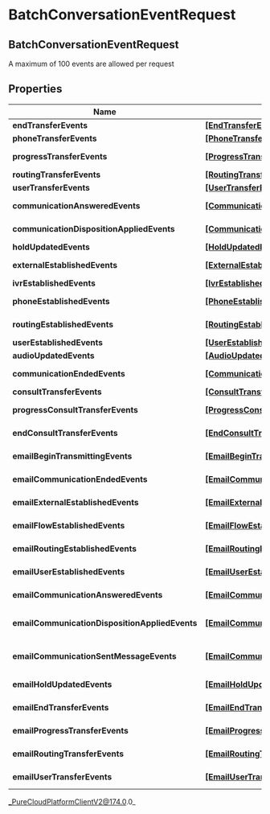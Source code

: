 # BatchConversationEventRequest

## BatchConversationEventRequest
A maximum of 100 events are allowed per request

## Properties

|Name | Type | Description | Notes|
|------------ | ------------- | ------------- | -------------|
| **endTransferEvents** | [**[EndTransferEvent]**]([EndTransferEvent]) | Voice - EndTransfer events for this batch | [optional] |
| **phoneTransferEvents** | [**[PhoneTransferEvent]**]([PhoneTransferEvent]) | Voice - PhoneTransfer events for this batch | [optional] |
| **progressTransferEvents** | [**[ProgressTransferEvent]**]([ProgressTransferEvent]) | Voice - ProgressTransfer events for this batch | [optional] |
| **routingTransferEvents** | [**[RoutingTransferEvent]**]([RoutingTransferEvent]) | Voice - RoutingTransfer events for this batch | [optional] |
| **userTransferEvents** | [**[UserTransferEvent]**]([UserTransferEvent]) | Voice - UserTransfer events for this batch | [optional] |
| **communicationAnsweredEvents** | [**[CommunicationAnsweredEvent]**]([CommunicationAnsweredEvent]) | Voice - CommunicationAnswered events for this batch | [optional] |
| **communicationDispositionAppliedEvents** | [**[CommunicationDispositionAppliedEvent]**]([CommunicationDispositionAppliedEvent]) | Voice - CommunicationDispositionApplied events for this batch | [optional] |
| **holdUpdatedEvents** | [**[HoldUpdatedEvent]**]([HoldUpdatedEvent]) | Voice - HoldUpdated events for this batch | [optional] |
| **externalEstablishedEvents** | [**[ExternalEstablishedEvent]**]([ExternalEstablishedEvent]) | Voice - ExternalEstablished events for this batch | [optional] |
| **ivrEstablishedEvents** | [**[IvrEstablishedEvent]**]([IvrEstablishedEvent]) | Voice - IvrEstablished events for this batch | [optional] |
| **phoneEstablishedEvents** | [**[PhoneEstablishedEvent]**]([PhoneEstablishedEvent]) | Voice - PhoneEstablished events for this batch | [optional] |
| **routingEstablishedEvents** | [**[RoutingEstablishedEvent]**]([RoutingEstablishedEvent]) | Voice - RoutingEstablished events for this batch | [optional] |
| **userEstablishedEvents** | [**[UserEstablishedEvent]**]([UserEstablishedEvent]) | Voice - UserEstablished events for this batch | [optional] |
| **audioUpdatedEvents** | [**[AudioUpdatedEvent]**]([AudioUpdatedEvent]) | Voice - AudioUpdated events for this batch | [optional] |
| **communicationEndedEvents** | [**[CommunicationEndedEvent]**]([CommunicationEndedEvent]) | Voice - CommunicationEnded events for this batch | [optional] |
| **consultTransferEvents** | [**[ConsultTransferEvent]**]([ConsultTransferEvent]) | Voice - ConsultTransfer events for this batch | [optional] |
| **progressConsultTransferEvents** | [**[ProgressConsultTransferEvent]**]([ProgressConsultTransferEvent]) | Voice - ProgressConsultTransfer events for this batch | [optional] |
| **endConsultTransferEvents** | [**[EndConsultTransferEvent]**]([EndConsultTransferEvent]) | Voice - EndConsultTransfer events for this batch | [optional] |
| **emailBeginTransmittingEvents** | [**[EmailBeginTransmittingEvent]**]([EmailBeginTransmittingEvent]) | Email - EmailBeginTransmittingEvent events for this batch | [optional] |
| **emailCommunicationEndedEvents** | [**[EmailCommunicationEndedEvent]**]([EmailCommunicationEndedEvent]) | Email - EmailCommunicationEndedEvent events for this batch | [optional] |
| **emailExternalEstablishedEvents** | [**[EmailExternalEstablishedEvent]**]([EmailExternalEstablishedEvent]) | Email - EmailExternalEstablishedEvent events for this batch | [optional] |
| **emailFlowEstablishedEvents** | [**[EmailFlowEstablishedEvent]**]([EmailFlowEstablishedEvent]) | Email - EmailFlowEstablishedEvent events for this batch | [optional] |
| **emailRoutingEstablishedEvents** | [**[EmailRoutingEstablishedEvent]**]([EmailRoutingEstablishedEvent]) | Email - EmailRoutingEstablishedEvent events for this batch | [optional] |
| **emailUserEstablishedEvents** | [**[EmailUserEstablishedEvent]**]([EmailUserEstablishedEvent]) | Email - EmailUserEstablishedEvent events for this batch | [optional] |
| **emailCommunicationAnsweredEvents** | [**[EmailCommunicationAnsweredEvent]**]([EmailCommunicationAnsweredEvent]) | Email - EmailCommunicationAnsweredEvent events for this batch | [optional] |
| **emailCommunicationDispositionAppliedEvents** | [**[EmailCommunicationDispositionAppliedEvent]**]([EmailCommunicationDispositionAppliedEvent]) | Email - EmailCommunicationDispositionAppliedEvent events for this batch | [optional] |
| **emailCommunicationSentMessageEvents** | [**[EmailCommunicationSentMessageEvent]**]([EmailCommunicationSentMessageEvent]) | Email - EmailCommunicationSentMessageEvent events for this batch | [optional] |
| **emailHoldUpdatedEvents** | [**[EmailHoldUpdatedEvent]**]([EmailHoldUpdatedEvent]) | Email - EmailHoldUpdatedEvent events for this batch | [optional] |
| **emailEndTransferEvents** | [**[EmailEndTransferEvent]**]([EmailEndTransferEvent]) | Email - EmailEndTransferEvent events for this batch | [optional] |
| **emailProgressTransferEvents** | [**[EmailProgressTransferEvent]**]([EmailProgressTransferEvent]) | Email - EmailProgressTransferEvent events for this batch | [optional] |
| **emailRoutingTransferEvents** | [**[EmailRoutingTransferEvent]**]([EmailRoutingTransferEvent]) | Email - EmailRoutingTransferEvent events for this batch | [optional] |
| **emailUserTransferEvents** | [**[EmailUserTransferEvent]**]([EmailUserTransferEvent]) | Email - EmailUserTransferEvent events for this batch | [optional] |



_PureCloudPlatformClientV2@174.0.0_
